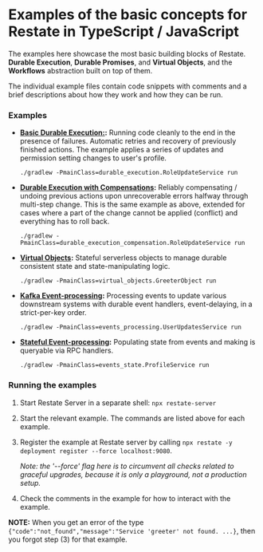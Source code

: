 # Examples of the basic concepts for Restate in TypeScript / JavaScript

The examples here showcase the most basic building blocks of Restate. **Durable Execution**,
**Durable Promises**, and **Virtual Objects**, and the **Workflows** abstraction built on top
of them.

The individual example files contain code snippets with comments and a brief descriptions
about how they work and how they can be run.

### Examples

* **[Basic Durable Execution:](durable_execution/RoleUpdateService.java):** Running code cleanly
  to the end in the presence of failures. Automatic retries and recovery of previously
  finished actions. The example applies a series of updates and permission setting changes
  to user's profile.
    ```shell
    ./gradlew -PmainClass=durable_execution.RoleUpdateService run
    ```

* **[Durable Execution with Compensations](durable_execution_compensation/RoleUpdateService.java):**
  Reliably compensating / undoing previous actions upon unrecoverable errors halfway
  through multi-step change. This is the same example as above, extended for cases where
  a part of the change cannot be applied (conflict) and everything has to roll back.
    ```shell
    ./gradlew -PmainClass=durable_execution_compensation.RoleUpdateService run
    ```

* **[Virtual Objects](virtual_objects/GreeterObject.java):** Stateful serverless objects
  to manage durable consistent state and state-manipulating logic.
    ```shell
    ./gradlew -PmainClass=virtual_objects.GreeterObject run
    ```

* **[Kafka Event-processing](events_processing/UserUpdatesService.java):** Processing events to
  update various downstream systems with durable event handlers, event-delaying,
  in a strict-per-key order.
    ```shell
    ./gradlew -PmainClass=events_processing.UserUpdatesService run
    ```

* **[Stateful Event-processing](events_state/ProfileService.java):** Populating state from
  events and making is queryable via RPC handlers.
    ```shell
    ./gradlew -PmainClass=events_state.ProfileService run
    ```


### Running the examples

1. Start Restate Server in a separate shell: `npx restate-server`

2. Start the relevant example. The commands are listed above for each example.

3. Register the example at Restate server by calling
   `npx restate -y deployment register --force localhost:9080`.

   _Note: the '--force' flag here is to circumvent all checks related to graceful upgrades, because it is only a playground, not a production setup._

4. Check the comments in the example for how to interact with the example.

**NOTE:** When you get an error of the type `{"code":"not_found","message":"Service 'greeter' not found. ...}`, then you forgot step (3) for that example.
